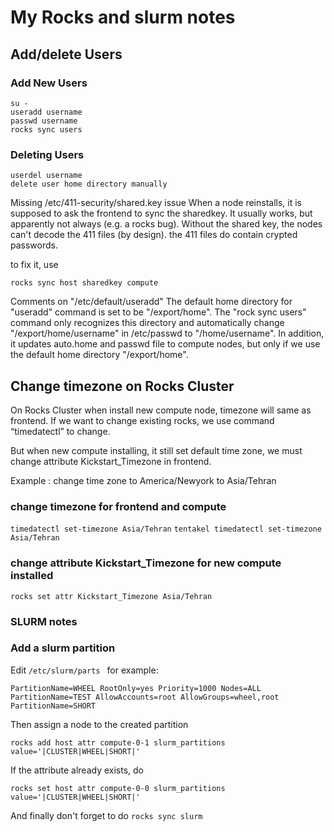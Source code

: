 My Rocks and slurm notes
========================

## Add/delete Users


### Add New Users

```
su -
useradd username
passwd username
rocks sync users
```

### Deleting Users

```
userdel username
delete user home directory manually
```

Missing /etc/411-security/shared.key issue
When a node reinstalls, it is supposed to ask the frontend to sync the sharedkey. It usually works,
but apparently not always (e.g. a rocks bug). Without the shared key, the nodes can't decode the 411 files (by design). the 411 files do contain crypted passwords.

to fix it, use

`rocks sync host sharedkey compute`

Comments on "/etc/default/useradd"
The default home directory for "useradd" command is set to be "/export/home". The "rock sync users" command only recognizes this directory and automatically change "/export/home/username" in /etc/passwd to "/home/username". In addition, it updates auto.home and passwd file to compute nodes, but only if we use the default home directory "/export/home".

## Change timezone on Rocks Cluster

On Rocks Cluster when install new compute node, timezone will same as frontend. If we want to change existing rocks, we use command “timedatectl” to change.

But when new compute installing, it still set default time zone, we must change attribute Kickstart_Timezone in frontend.

Example : change time zone to America/Newyork to Asia/Tehran

### change timezone for frontend and compute

`timedatectl set-timezone Asia/Tehran`
`tentakel timedatectl set-timezone Asia/Tehran`

### change attribute Kickstart_Timezone for new compute installed

`rocks set attr Kickstart_Timezone Asia/Tehran`

### SLURM notes

### Add a slurm partition 

Edit `/etc/slurm/parts ` for example:

```
PartitionName=WHEEL RootOnly=yes Priority=1000 Nodes=ALL
PartitionName=TEST AllowAccounts=root AllowGroups=wheel,root
PartitionName=SHORT
```

Then assign a node to the created partition

```
rocks add host attr compute-0-1 slurm_partitions value='|CLUSTER|WHEEL|SHORT|'
```

If the attribute already exists, do

```
rocks set host attr compute-0-0 slurm_partitions value='|CLUSTER|WHEEL|SHORT|'
```

And finally don't forget to do
`rocks sync slurm`

